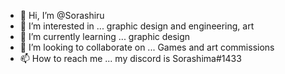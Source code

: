 - 👋 Hi, I’m @Sorashiru
- 👀 I’m interested in ... graphic design and engineering, art
- 🌱 I’m currently learning ... graphic design
- 💞️ I’m looking to collaborate on ... Games and art commissions
- 📫 How to reach me ... my discord is Sorashima#1433

<!---
Sorashiru/Sorashiru is a ✨ special ✨ repository because its `README.md` (this file) appears on your GitHub profile.
You can click the Preview link to take a look at your changes.
--->
